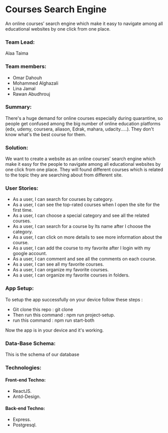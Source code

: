 # Courses Search Engine

An online courses’ search engine which make it easy to navigate among all educational websites by one click from one place.

### Team Lead:

Alaa Taima

### Team members:

- Omar Dahouh
- Mohammed Alghazali
- Lina Jamal
- Rawan Abudhrouj

### Summary:

There's a huge demand for online courses especially during quarantine, so people get confused among the big number of online education platforms (edx, udemy, coursera, aliason, Edrak, mahara, udacity.....). They don't know what's the best course for them.

### Solution:

We want to create a website as an online courses’ search engine which make it easy for the people to navigate among all educational websites by one click from one place. They will found different courses which is related to the topic they are searching about from different site.

### User Stories:

- As a user, I can search for courses by category.
- As a user, I can see the top-rated courses when I open the site for the first time.
- As a user, I can choose a special category and see all the related courses.
- As a user, I can search for a course by Its name after I choose the category.
- As a user, I can click on more details to see more information about the course.
- As a user, I can add the course to my favorite after I login with my google account.
- As a user, I can comment and see all the comments on each course.
- As a user, I can see all my favorite courses.
- As a user, I can organize my favorite courses.
- As a user, I can organize my favorite courses in folders.

### App Setup:

To setup the app successfully on your device follow these steps :

- Git clone this repo : git clone
- Then run this command : npm run project-setup.
- run this command : npm run start-both

Now the app is in your device and it's working.

### Data-Base Schema:

This is the schema of our database

### Technologies:

#### Front-end Techno:

- ReactJS.
- Antd-Design.

#### Back-end Techno:

- Express.
- Postgresql.
